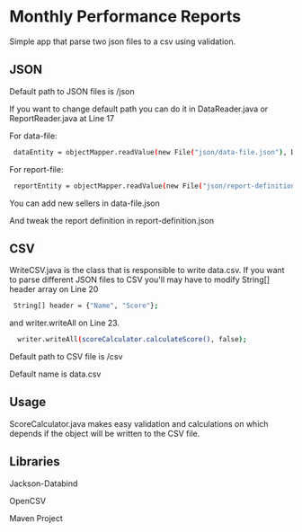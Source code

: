 # Monthly Performance Reports

Simple app that parse two json files to a csv using validation.

## JSON

Default path to JSON files is /json

If you want to change default path you can do it in DataReader.java or ReportReader.java at Line 17

For data-file:
```bash
 dataEntity = objectMapper.readValue(new File("json/data-file.json"), DataEntity.class);
```
For report-file:
```bash
 reportEntity = objectMapper.readValue(new File("json/report-definition.json"), ReportEntity.class);
```

You can add new sellers in data-file.json

And tweak the report definition in report-definition.json 

## CSV

WriteCSV.java is the class that is responsible to write data.csv. If you want to parse different JSON files to CSV
you'll may have to modify String[] header array on Line 20 

```bash
 String[] header = {"Name", "Score"};
```

and writer.writeAll on Line 23.

```bash
  writer.writeAll(scoreCalculator.calculateScore(), false);
```

Default path to CSV file is /csv

Default name is data.csv

## Usage

ScoreCalculator.java makes easy validation and calculations on which depends if the object will be written
to the CSV file.

## Libraries

Jackson-Databind

OpenCSV

Maven Project

